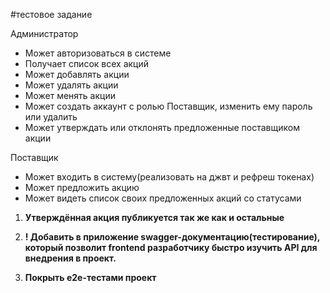 #тестовое задание

Администратор
- Может авторизоваться в системе
- Получает список всех акций
- Может добавлять акции
- Может удалять акции
- Может менять акции
- Может создать аккаунт с ролью Поставщик, изменить ему пароль
    или удалить
- Может утверждать или отклонять предложенные поставщиком
  акции

Поставщик
- Может входить в систему(реализовать на джвт и рефреш токенах)
- Может предложить акцию
- Может видеть список своих предложенных акций со статусами

1) **Утверждённая акция публикуется так же как и остальные**

2) **! Добавить в приложение swagger-документацию(тестирование), который позволит frontend
разработчику быстро изучить API для внедрения в проект.**

3) **Покрыть e2e-тестами проект**